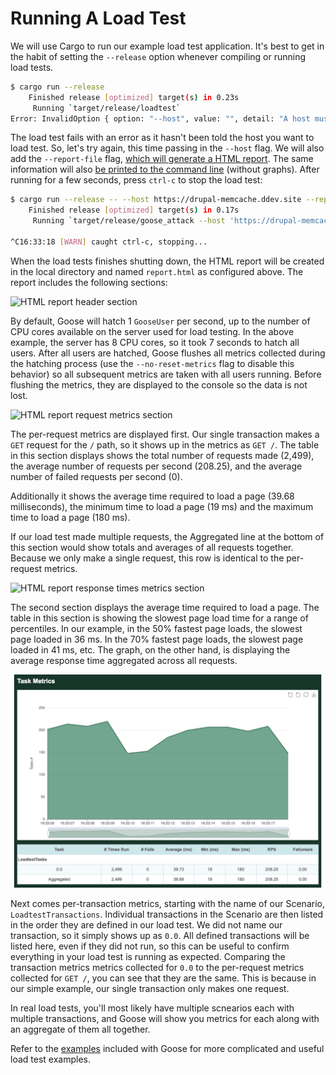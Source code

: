 # Running A Load Test

We will use Cargo to run our example load test application. It's best to get in the habit of setting the `--release` option whenever compiling or running load tests.

```bash
$ cargo run --release
    Finished release [optimized] target(s) in 0.23s
     Running `target/release/loadtest`
Error: InvalidOption { option: "--host", value: "", detail: "A host must be defined via the --host option, the GooseAttack.set_default() function, or the Scenario.set_host() function (no host defined for LoadtestTransactions)." }
```

The load test fails with an error as it hasn't been told the host you want to load test. So, let's try again, this time passing in the `--host` flag. We will also add the `--report-file` flag, [which will generate a HTML report](common.html#writing-an-html-formatted-report). The same information will also [be printed to the command line](metrics.md) (without graphs). After running for a few seconds, press `ctrl-c` to stop the load test:

```bash
$ cargo run --release -- --host https://drupal-memcache.ddev.site --report-file=report.html
    Finished release [optimized] target(s) in 0.17s
     Running `target/release/goose_attack --host 'https://drupal-memcache.ddev.site' --report-file=report.html`

^C16:33:18 [WARN] caught ctrl-c, stopping...
```

When the load tests finishes shutting down, the HTML report will be created in the local directory and named `report.html` as configured above. The report includes the following sections:

![HTML report header section](report_header.png)

By default, Goose will hatch 1 `GooseUser` per second, up to the number of CPU cores available on the server used for load testing. In the above example, the server has 8 CPU cores, so it took 7 seconds to hatch all users. After all users are hatched, Goose flushes all metrics collected during the hatching process (use the `--no-reset-metrics` flag to disable this behavior) so all subsequent metrics are taken with all users running. Before flushing the metrics, they are displayed to the console so the data is not lost.

![HTML report request metrics section](report_request_metrics.png)

The per-request metrics are displayed first. Our single transaction makes a `GET` request for the `/` path, so it shows up in the metrics as `GET /`. The table in this section displays shows the total number of requests made (2,499), the average number of requests per second (208.25), and the average number of failed requests per second (0). 

Additionally it shows the average time required to load a page (39.68 milliseconds), the minimum time to load a page (19 ms) and the maximum time to load a page (180 ms).

If our load test made multiple requests, the Aggregated line at the bottom of this section would show totals and averages of all requests together. Because we only make a single request, this row is identical to the per-request metrics.

![HTML report response times metrics section](report_response_metrics.png)

The second section displays the average time required to load a page. The table in this section is showing the slowest page load time for a range of percentiles. In our example, in the 50% fastest page loads, the slowest page loaded in 36 ms. In the 70% fastest page loads, the slowest page loaded in 41 ms, etc. The graph, on the other hand, is displaying the average response time aggregated across all requests. 

![HTML report transactions metrics section](report_transaction_metrics.png)

Next comes per-transaction metrics, starting with the name of our Scenario, `LoadtestTransactions`. Individual transactions in the Scenario are then listed in the order they are defined in our load test. We did not name our transaction, so it simply shows up as `0.0`. All defined transactions will be listed here, even if they did not run, so this can be useful to confirm everything in your load test is running as expected. Comparing the transaction metrics metrics collected for `0.0` to the per-request metrics collected for `GET /`, you can see that they are the same. This is because in our simple example, our single transaction only makes one request.

In real load tests, you'll most likely have multiple scnearios each with multiple transactions, and Goose will show you metrics for each along with an aggregate of them all together.

Refer to the [examples](../example/overview.html) included with Goose for more complicated and useful load test examples.

